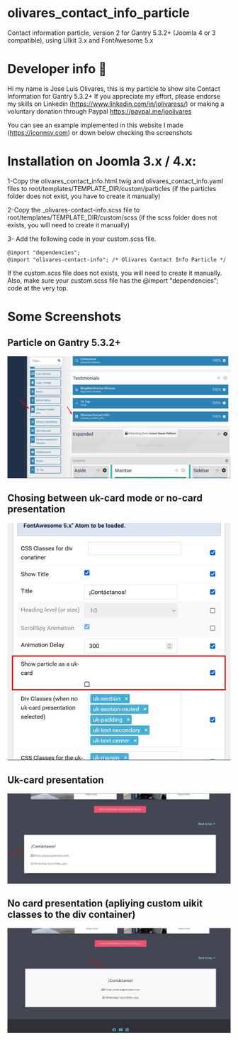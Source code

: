 # olivares_contact_info_particle
Contact information particle, version 2  for Gantry 5.3.2+ (Joomla 4 or 3 compatible), using UIkit 3.x and FontAwesome 5.x

# Developer info :ninja:
Hi my name is Jose Luis Olivares, this is my particle to show site Contact Information for Gantry 5.3.2+ 
If you appreciate my effort, please endorse my skills on Linkedin (https://www.linkedin.com/in/jolivaress/) or making a voluntary donation through Paypal https://paypal.me/joolivares 

You can see an example implemented in this website I made (https://iconnsv.com) or down below checking the screenshots

# Installation on Joomla 3.x / 4.x:

1-Copy the olivares_contact_info.html.twig and olivares_contact_info.yaml files to root/templates/TEMPLATE_DIR/custom/particles (if the particles folder does not exist, you have to create it manually)

2-Copy the _olivares-contact-info.scss file to root/templates/TEMPLATE_DIR/custom/scss (if the scss folder does not exists, you will need to create it manually)

3- Add the following code in your custom.scss file.

	@import "dependencies";
	@import "olivares-contact-info"; /* Olivares Contact Info Particle */

  If the custom.scss file does not exists, you will need to create it manually. Also, make sure your custom.scss file has the @import "dependencies"; code at the very top.

# Some Screenshots

## Particle on Gantry 5.3.2+
![gantry5-particle]( ./no-copy-imgs/agregar-particle.jpg?raw=true "Add particle")

## Chosing between uk-card mode or no-card presentation
![presentation-mode](./no-copy-imgs/presentacion.jpg?raw=true "Presentation")

## Uk-card presentation 
![card-mode]( ./no-copy-imgs/card-mode.jpg?raw=true "Card mode")

## No card presentation (apliying custom uikit classes to the div container)
![nocard-mode]( ./no-copy-imgs/nocard-mode.jpg?raw=true "No-card mode")